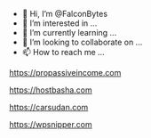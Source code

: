 - 👋 Hi, I’m @FalconBytes
- 👀 I’m interested in ...
- 🌱 I’m currently learning ...
- 💞️ I’m looking to collaborate on ...
- 📫 How to reach me ...

https://propassiveincome.com

https://hostbasha.com

https://carsudan.com

https://wpsnipper.com

<!---
FalconBytes/FalconBytes is a ✨ special ✨ repository because its `README.md` (this file) appears on your GitHub profile.
You can click the Preview link to take a look at your changes.
--->
